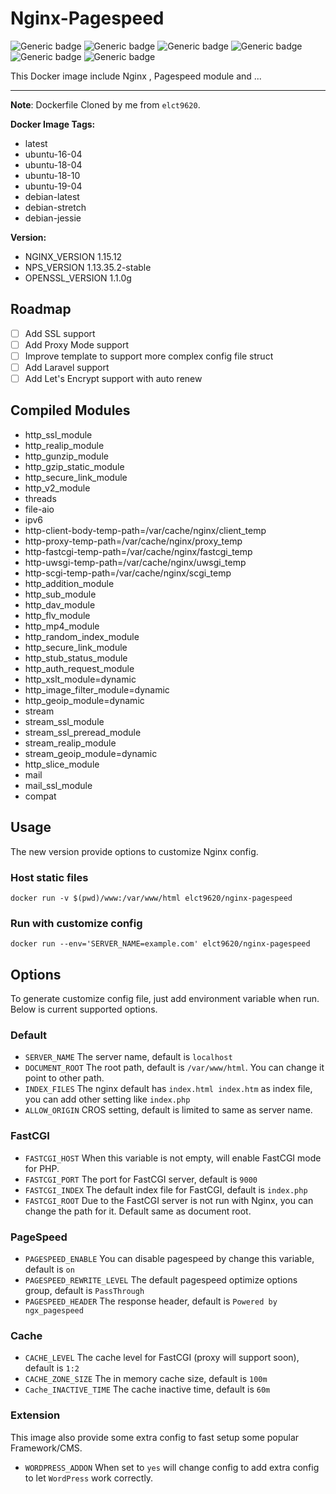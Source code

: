 # Nginx-Pagespeed
![Generic badge](https://img.shields.io/badge/Dockerfile-Pass-<COLOR>.svg) ![Generic badge](https://img.shields.io/badge/Build-Pass-<COLOR>.svg) ![Generic badge](https://img.shields.io/badge/Dockerfile_Layer-22-blue.svg) ![Generic badge](https://img.shields.io/badge/Dockerfile_Image_Size-~600_MB-blue.svg) ![Generic badge](https://img.shields.io/badge/Dockerfile_Auto_Build-Yes-<COLOR>.svg) ![Generic badge](https://img.shields.io/badge/Maintainer-Mohsen_Mottaghi-yellow.svg)

This Docker image include Nginx , Pagespeed module and ...

---  
**Note**: Dockerfile Cloned by me from `elct9620`.

**Docker Image Tags:**
- latest
- ubuntu-16-04
- ubuntu-18-04
- ubuntu-18-10
- ubuntu-19-04
- debian-latest
- debian-stretch
- debian-jessie

**Version:**

* NGINX_VERSION 1.15.12
* NPS_VERSION 1.13.35.2-stable
* OPENSSL_VERSION 1.1.0g

Roadmap
---

- [ ] Add SSL support
- [ ] Add Proxy Mode support
- [ ] Improve template to support more complex config file struct
- [ ] Add Laravel support
- [ ] Add Let's Encrypt support with auto renew

Compiled Modules
---
- http_ssl_module
- http_realip_module
- http_gunzip_module
- http_gzip_static_module
- http_secure_link_module
- http_v2_module
- threads
- file-aio
- ipv6
- http-client-body-temp-path=/var/cache/nginx/client_temp
- http-proxy-temp-path=/var/cache/nginx/proxy_temp
- http-fastcgi-temp-path=/var/cache/nginx/fastcgi_temp
- http-uwsgi-temp-path=/var/cache/nginx/uwsgi_temp
- http-scgi-temp-path=/var/cache/nginx/scgi_temp
- http_addition_module
- http_sub_module
- http_dav_module
- http_flv_module
- http_mp4_module
- http_random_index_module
- http_secure_link_module
- http_stub_status_module
- http_auth_request_module
- http_xslt_module=dynamic
- http_image_filter_module=dynamic
- http_geoip_module=dynamic
- stream
- stream_ssl_module
- stream_ssl_preread_module
- stream_realip_module
- stream_geoip_module=dynamic
- http_slice_module
- mail
- mail_ssl_module
- compat 

Usage
---

The new version provide options to customize Nginx config.

### Host static files

```
docker run -v $(pwd)/www:/var/www/html elct9620/nginx-pagespeed
```

### Run with customize config

```
docker run --env='SERVER_NAME=example.com' elct9620/nginx-pagespeed
```

Options
---

To generate customize config file, just add environment variable when run.
Below is current supported options.

### Default

- `SERVER_NAME` The server name,  default is `localhost`
- `DOCUMENT_ROOT` The root path, default is `/var/www/html`. You can change it point to other path.
- `INDEX_FILES` The nginx default has `index.html index.htm` as index file, you can add other setting like `index.php`
- `ALLOW_ORIGIN` CROS setting, default is limited to same as server name.

### FastCGI

- `FASTCGI_HOST` When this variable is not empty, will enable FastCGI mode for PHP.
- `FASTCGI_PORT` The port for FastCGI server, default is `9000`
- `FASTCGI_INDEX` The default index file for FastCGI, default is `index.php`
- `FASTCGI_ROOT` Due to the FastCGI server is not run with Nginx, you can change the path for it. Default same as document root.

### PageSpeed

- `PAGESPEED_ENABLE` You can disable pagespeed by change this variable, default is `on`
- `PAGESPEED_REWRITE_LEVEL` The default pagespeed optimize options group, default is `PassThrough`
- `PAGESPEED_HEADER` The response header, default is `Powered by ngx_pagespeed`

### Cache

- `CACHE_LEVEL` The cache level for FastCGI (proxy will support soon), default is `1:2`
- `CACHE_ZONE_SIZE` The in memory cache size, default is `100m`
- `Cache_INACTIVE_TIME` The cache inactive time, default is `60m`

### Extension

This image also provide some extra config to fast setup some popular Framework/CMS.

- `WORDPRESS_ADDON` When set to `yes` will change config to add extra config to let `WordPress` work correctly.
